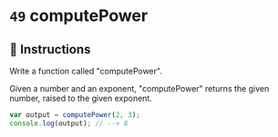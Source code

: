 # `49` computePower

## 📝 Instructions

Write a function called "computePower".

Given a number and an exponent, "computePower" returns the given number, raised to the given exponent. 

```Javascript
var output = computePower(2, 3);
console.log(output); // --> 8
```